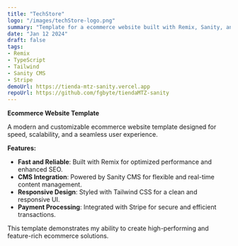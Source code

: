 ```yaml
---
title: "TechStore"
logo: "/images/techStore-logo.png"
summary: "Template for a ecommerce website built with Remix, Sanity, and Stripe."
date: "Jan 12 2024"
draft: false
tags:
- Remix
- TypeScript
- Tailwind
- Sanity CMS
- Stripe
demoUrl: https://tienda-mtz-sanity.vercel.app
repoUrl: https://github.com/fgbyte/tiendaMTZ-sanity
---
```



**Ecommerce Website Template**

A modern and customizable ecommerce website template designed for speed, scalability, and a seamless user experience.

**Features:**
- **Fast and Reliable**: Built with Remix for optimized performance and enhanced SEO.
- **CMS Integration**: Powered by Sanity CMS for flexible and real-time content management.
- **Responsive Design**: Styled with Tailwind CSS for a clean and responsive UI.
- **Payment Processing**: Integrated with Stripe for secure and efficient transactions.


This template demonstrates my ability to create high-performing and feature-rich ecommerce solutions.